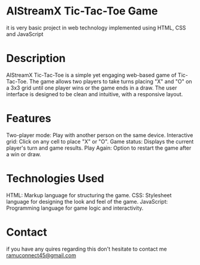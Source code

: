 # AIStreamX Tic-Tac-Toe Game
it is very basic project in web technology implemented using HTML, CSS and JavaScript 

# Description
AIStreamX Tic-Tac-Toe is a simple yet engaging web-based game of Tic-Tac-Toe. The game allows two players to take turns placing "X" and "O" on a 3x3 grid until one player wins or the game ends in a draw. The user interface is designed to be clean and intuitive, with a responsive layout.

# Features
Two-player mode: Play with another person on the same device.
Interactive grid: Click on any cell to place "X" or "O".
Game status: Displays the current player's turn and game results.
Play Again: Option to restart the game after a win or draw.

# Technologies Used
HTML: Markup language for structuring the game.
CSS: Stylesheet language for designing the look and feel of the game.
JavaScript: Programming language for game logic and interactivity.

# Contact
if you have any quires regarding this don't hesitate to contact me ramuconnect45@gmail.com
